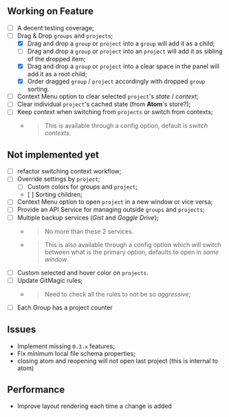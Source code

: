 ## Working on Feature

- [ ] A decent testing coverage;
- [ ] Drag & Drop `groups` and `projects`;
  - [x] Drag and drop a `group` or `project` into a `group` will add it as a child;
  - [ ] Drag and drop a `group` or `project` into an `project` will add it as sibling of the dropped item;
  - [x] Drag and drop a `group` or `project` into a clear space in the panel will add it as a root child;
  - [x] Order dragged `group` / `project` accordingly with dropped `group` sorting.
- [ ] Context Menu option to clear selected `project`'s *state* / *context*;
- [ ] Clear individual `project`'s cached state (from **Atom**'s store?);
- [ ] Keep context when switching from `projects` or switch from contexts;
  - > This is available through a config option, default is *switch contexts*.

## Not implemented yet

- [ ] refactor switching context workflow;
- [ ] Override settings by `project`;
  - [ ] Custom colors for groups and `project`;
  - [ ] Sorting children;
- [ ] Context Menu option to open `project` in a new window or vice versa;
- [ ] Provide an API Service for managing outside `groups` and `projects`;
- [ ] Multiple backup services (*Gist* and *Goggle Drive*);
  - > No more than these 2 services.
  - > This is also available through a config option which will switch between what is the primary option, defaults to open in *same window*.
- [ ] Custom selected and hover color on `projects`.
- [ ] Update GitMagic rules;
  - > Need to check all the rules to not be so *aggressive*;
- [ ] Each Group has a project counter

## Issues

- Implement missing `0.3.x` features;
- Fix minimum local file schema properties;
- closing atom and reopening will not open last project (this is internal to atom)

## Performance

- Improve layout rendering each time a change is added
